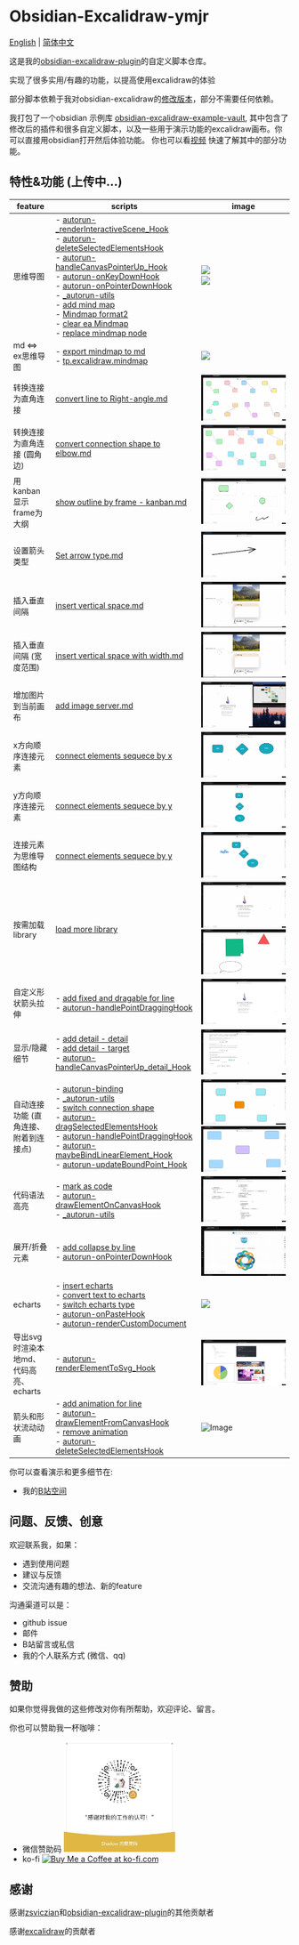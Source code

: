 # Obsidian-Excalidraw-ymjr

[English](../README.md) | [简体中文](./README_ZH.md)

这是我的[obsidian-excalidraw-plugin](https://github.com/zsviczian/obsidian-excalidraw-plugin)的自定义脚本仓库。

实现了很多实用/有趣的功能，以提高使用excalidraw的体验

部分脚本依赖于我对obsidian-excalidraw的[修改版本](https://github.com/Bowen-0x00/obsidian-excalidraw-plugin-ymjr)，部分不需要任何依赖。

我打包了一个obsidian 示例库 [obsidian-excalidraw-example-vault](https://github.com/Bowen-0x00/obsidian-excalidraw-example-vault), 其中包含了修改后的插件和很多自定义脚本，以及一些用于演示功能的excalidraw画布。你可以直接用obsidian打开然后体验功能。
你也可以看[视频](https://www.bilibili.com/video/BV1zN4y1H7Dx/) 快速了解其中的部分功能。


## 特性&功能 (上传中...)

|feature|scripts|image|
|---|---|---|
|思维导图| - [autorun-_renderInteractiveScene_Hook](../Scripts/Encrypted/autorun-_renderInteractiveScene_Hook.md) </br> - [autorun-deleteSelectedElementsHook](../Scripts/Encrypted/autorun-deleteSelectedElementsHook.md) </br> - [autorun-handleCanvasPointerUp_Hook](../Scripts/Encrypted/autorun-handleCanvasPointerUp_Hook.md)  </br> - [autorun-onKeyDownHook](../Scripts/Encrypted/autorun-onKeyDownHook.md) </br> - [autorun-onPointerDownHook](../Scripts/Encrypted/autorun-onPointerDownHook.md) </br> - [_autorun-utils](../Scripts/Encrypted/_autorun-utils.md) </br> - [add mind map](../Scripts/Encrypted/add%20mind%20map.md) </br> - [Mindmap format2](../Scripts/Encrypted/Mindmap%20format2.md) </br> - [clear ea Mindmap](../Scripts/Encrypted/clear%20ea%20Mindmap.md) </br> - [replace mindmap node](../Scripts/Encrypted/replace%20mindmap%20node.md)| <img src="../images/mindmap2.gif"> </br> <img src="../images/mindmap2 - mobile.gif"> |
|md <=> ex思维导图| - [export mindmap to md](../Scripts/Encrypted/export%20mindmap%20to%20md.md) </br> - [tp.excalidraw.mindmap](../Templaters/tp.excalidraw.mindmap.md)| <img src="../images/md ex mindmap.gif">|
|转换连接为直角连接| [convert line to Right-angle.md](../Scripts/convert%20line%20to%20Right-angle.md) | <img src="../images/right%20angle.gif" alt="Image" >|
|转换连接为直角连接 (圆角边)| [convert connection shape to elbow.md](../Scripts/Encrypted/convert%20connection%20shape%20to%20elbow.md) | <img src="../images/Convert connection to elbow.gif" alt="Image" >|
用kanban显示frame为大纲|[show outline by frame - kanban.md](../Scripts/show%20outline%20by%20frame%20-%20kanban.md)|<img src="../images/kanban.gif" alt="Image" >|
|设置箭头类型| [Set arrow type.md](../Scripts/Set%20arrow%20type.md) | <img src="../images/arrow type2.gif" alt="Image" >|
|插入垂直间隔 | [insert vertical space.md](../Scripts/insert%20vertical%20space.md) | <img src="../images/insert vertical space.gif" alt="Image" >|
|插入垂直间隔 (宽度范围) | [insert vertical space with width.md](../Scripts/insert%20vertical%20space%20with%20width.md) | <img src="../images/insert vertical space.gif" alt="Image" >|
|增加图片到当前画布|[add image server.md](../Scripts/add%20image%20server.md)| <img src="../images/add image by server1.gif" alt="Image" >|
|x方向顺序连接元素|[connect elements sequece by x](../Scripts/Connect%20elements%20sequence%20by%20x.md)|<img src="../images/connect elements sequece by x.gif" alt="Image" >|
|y方向顺序连接元素|[connect elements sequece by y](../Scripts/Connect%20elements%20sequence%20by%20x.md)|<img src="../images/connect elements sequece by y.gif" alt="Image" >|
|连接元素为思维导图结构|[connect elements sequece by y](../Scripts/Connect%20elements_by_x.md)|<img src="../images/connect elements by x - mindmap.gif" alt="Image" >|
|按需加载library|[load more library](../Scripts/Encrypted/load%20more%20library.md)|<img src="../images/library1.gif" alt="Image" ><img src="../images/library2.gif" alt="Image" >|
|自定义形状箭头拉伸|- [add fixed and dragable for line](../Scripts/Encrypted/add%20fixed%20and%20dragable%20for%20line.md)</br>- [autorun-handlePointDraggingHook](../Scripts/Encrypted/autorun-handlePointDraggingHook.md)|<img src="../images/fixedDragable.gif" alt="Image" >|
| 显示/隐藏细节 |- [add detail - detail](../Scripts/Encrypted/add%20detial%20-%20detail.md)</br>- [add detail - target](../Scripts/Encrypted/add%20detial%20-%20target.md)</br>- [autorun-handleCanvasPointerUp_detail_Hook](../Scripts/Encrypted/autorun-handleCanvasPointerUp_detail_Hook.md)|<img src="../images/detail2.gif" alt="Image" >|
| 自动连接功能 (直角连接、附着到连接点) |- [autorun-binding](../Scripts/Encrypted/autorun-binding.md)</br>- [_autorun-utils](../Scripts/Encrypted/_autorun-utils.md)</br>- [switch connection shape](../Scripts/Encrypted/switch%20connection%20shape.md) </br>- [autorun-dragSelectedElementsHook](../Scripts/Encrypted/autorun-dragSelectedElementsHook.md)</br>- [autorun-handlePointDraggingHook](../Scripts/Encrypted/autorun-handlePointDraggingHook.md)</br>- [autorun-maybeBindLinearElement_Hook](../Scripts/Encrypted/autorun-maybeBindLinearElement_Hook.md)</br>- [autorun-updateBoundPoint_Hook](../Scripts/Encrypted/autorun-updateBoundPoint_Hook.md)|<img src="../images/switch connection shape2.gif" alt="Image" > </br> <img src="../images/curve.gif" alt="Image" >|
| 代码语法高亮 |- [mark as code](../Scripts/Encrypted/mark%20as%20code.md)</br>- [autorun-drawElementOnCanvasHook](../Scripts/Encrypted/autorun-drawElementOnCanvasHook.md)</br>- [_autorun-utils](../Scripts/Encrypted/_autorun-utils.md)|<img src="../images/code.gif" alt="Image" >|
| 展开/折叠元素  |- [add collapse by line](../Scripts/Encrypted/add%20collapse%20by%20line.md)</br>- [autorun-onPointerDownHook](../Scripts/Encrypted/autorun-onPointerDownHook.md)|<img src="../images/collapse.gif" alt="Image" >|
| echarts  |- [insert echarts](../Scripts/Encrypted/insert%20echarts.md)</br>- [convert text to echarts](../Scripts/Encrypted/convert%20text%20to%20echarts.md) </br>- [switch echarts type](../Scripts/Encrypted/switch%20echarts%20type.md) </br>- [autorun-onPasteHook](../Scripts/Encrypted/autorun-onPasteHook.md) </br>- [autorun-renderCustomDocument](../Scripts/Encrypted/autorun-renderCustomDocument.md)|<img src="../images/echarts.gif" >|
| 导出svg时渲染本地md、代码高亮、echarts  |- [autorun-renderElementToSvg_Hook](../Scripts/Encrypted/autorun-renderElementToSvg_Hook.md)</br>|<img src="../images/export svg.gif" alt="Image" >|
| 箭头和形状流动动画  |- [add animation for line](../Scripts/Encrypted/add%20animation%20for%20line.md)</br> - [autorun-drawElementFromCanvasHook](../Scripts/Encrypted/autorun-drawElementFromCanvasHook.md)</br> - [remove animation](../Scripts/Encrypted/remove%20animation.md)</br> - [autorun-deleteSelectedElementsHook](../Scripts/Encrypted/autorun-deleteSelectedElementsHook.md)|<img src="../images/arrow flow animation.gif" alt="Image" >|

你可以查看演示和更多细节在:
- 我的[B站空间](https://space.bilibili.com/39231346/)

## 问题、反馈、创意
欢迎联系我，如果：
- 遇到使用问题
- 建议与反馈
- 交流沟通有趣的想法、新的feature

沟通渠道可以是：
- github issue
- 邮件
- B站留言或私信
- 我的个人联系方式 (微信、qq)

## 赞助
如果你觉得我做的这些修改对你有所帮助，欢迎评论、留言。

你也可以赞助我一杯咖啡：
- 微信赞助码 
  <img src="../images/赞助码.jpg" width="200px">
- ko-fi
  <a href='https://ko-fi.com/G2G3SY16R' target='_blank'><img height='36' style='border:0px;height:36px;' src='https://storage.ko-fi.com/cdn/kofi2.png?v=3' border='0' alt='Buy Me a Coffee at ko-fi.com' /></a>

## 感谢
感谢[zsviczian](https://github.com/zsviczian)和[obsidian-excalidraw-plugin](https://github.com/zsviczian/obsidian-excalidraw-plugin)的其他贡献者

感谢[excalidraw](https://github.com/excalidraw/excalidraw)的贡献者
